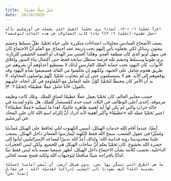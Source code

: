 ```yaml
---
title:  عَمَلَ عملًا عظيمًا
date:  24/10/2019
---
```


`اقرأ نَحَمْيَا ٦: ١-١٣. لماذا يرى نَحَمْيَا العمل الذي يعمله في أورشليم بأنَّه «عمل عظيم» (نَحَمْيَا ٦: ٣)؟ ماذا كانت المحاولات في هذه الحالة لتوقيفه؟`

يصف الأصحاح السادس محاولات اعتداءات متكررة على حياة نَحَمْيَا. ظلَّ سنبلط وجشم يبعثون رسائل لكي يجعلوه يأتي إليهم تحت ذريعة عقد اجتماع، مع العلم أنَّ الاجتماع كان في سهل أونو الذي كان منطقة العدو. وهكذا أُفشي سر الهدف أو القصد الحقيقي للزيارة. يرى طوبيا وسنبلط وجشم ثمَّة فرصة ستظل سانحة فقط حتى اكتمال بناء السور وإغلاق الأبواب. كان اليهود تحت حماية الملك الفارسي لذلك لا يستطيع أعداؤهم أن يغزوهم عن طريق هجوم شامل على الجبهة. ولكنهم إن تخلَّصوا من القائد فسيعيقوا تقدُّم اليهود وقد يوقفوهم إلى الأبد. هم لا يستسلمون حتى إن لم يتجاوب نَحَمْيَا. إنَّهم يواصلون المحاولة. لا بد أن الأمر كان محبطًا لنَحَمْيَا كَوْنْ عليه التعامل مع المُقاومة في كل اتجاه. جاوبهم بالقول: «أنا عامل عملًا عظيمًا» (نَحَمْيَا ٦: ٣).

حسب معايير العالم، كان نَحَمْيَا يعمل عملًا عظيمًا كساقٍ للملك. وتلك كانت وظيفة مرموقة، إحدى أعلى الوظائف في البلاد، حيث خدم كمُستشار للملك. هل بناؤه لمدينة في حالة خراب والتي لم يكن لها أية أهمية ظاهرة عالميًا، أهذا ما يُسمِّيه «عملًا عظيمًا»؟ اعتبر نَحَمْيَا عمله لله «عظيمًا» وأكثر أهمية لأنه أدرك أنَّ إكرام اسم الله كان على المحك في أورشليم.

أيضًا، عندما أقام الله خدمات الهيكل، أسس الكهنوت لكي يُحافظ على الهيكل مُقدَّسًا ومُميَّزًا في عقول الشعب. سمح الله فقط للكهنة ليُمارسوا الشعائر داخل الهيكل. يصعب علينا بمحدوديتنا رؤية قداسة الله؛ ولذلك أعدَّ الله تدبيرًا ليساعد الإسرائيليين ليأتوا إلى حضرة الله بخشوع. كان نَحَمْيَا يعلم أنَّ ساحات الهيكل هي للجميع، ولكن ليس الحجرات الداخلية. بحسب كلامه بشأن الاجتماع داخل الهيكل، أظهر شمعيا نفسه بأنه ليس فقط نبيًا كذابًا باقتراحه شيئًا مناقضًا لتوجيهات الله ولكنه فضح نفسه كخائن.

`ما هي الطرق التي نتمكَّن بها نحن، بدون هيكل أرضي، أن نُبقي أمامنا إحساسًا بقدسية الله؟ كيف يقودنا إلى الصليب إدراكنا لقدسيَّة الله - في مقابل إثمنا نحن؟`